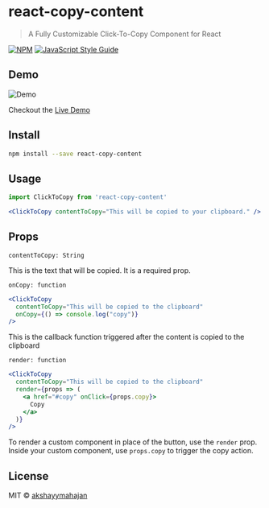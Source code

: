 # react-copy-content

> A Fully Customizable Click-To-Copy Component for React

[![NPM](https://img.shields.io/npm/v/react-copy-content.svg)](https://www.npmjs.com/package/react-copy-content) [![JavaScript Style Guide](https://img.shields.io/badge/code_style-standard-brightgreen.svg)](https://standardjs.com)

## Demo
![Demo](https://raw.githubusercontent.com/akshayymahajan/react-copy-content/master/demo.gif)

Checkout the [Live Demo](https://react-copy-content.netlify.com)

## Install

```bash
npm install --save react-copy-content
```

## Usage

```jsx
import ClickToCopy from 'react-copy-content'

<ClickToCopy contentToCopy="This will be copied to your clipboard." />
```

## Props
`contentToCopy: String`

This is the text that will be copied. It is a required prop.


`onCopy: function`
```jsx
<ClickToCopy
  contentToCopy="This will be copied to the clipboard"
  onCopy={() => console.log("copy")}
/>
```
This is the callback function triggered after the content is copied to the clipboard


`render: function`
```jsx
<ClickToCopy
  contentToCopy="This will be copied to the clipboard"
  render={props => (
    <a href="#copy" onClick={props.copy}>
      Copy
    </a>
  )}
/>
```
To render a custom component in place of the button, use the `render` prop. Inside your custom component, use `props.copy` to trigger the copy action.

## License

MIT © [akshayymahajan](https://github.com/akshayymahajan)

